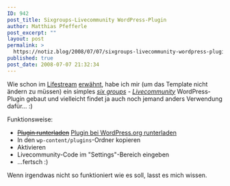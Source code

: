 ```yaml
---
ID: 942
post_title: Sixgroups-Livecommunity WordPress-Plugin
author: Matthias Pfefferle
post_excerpt: ""
layout: post
permalink: >
  https://notiz.blog/2008/07/07/sixgroups-livecommunity-wordpress-plugin/
published: true
post_date: 2008-07-07 21:32:34
---
```

<!-- wp:paragraph -->
<p>Wie schon im <a href="http://notizblog.sixgroups.com/live/81341/">Lifestream</a> <a href="http://notizblog.sixgroups.com/live/81343/">erwähnt</a>, habe ich mir (um das Template nicht ändern zu müssen) ein simples <em><a href="http://sixgroups.com">six groups</a> - <a href="http://sixgroups.com/about-us/">Livecommunity</a></em> WordPress-Plugin gebaut und vielleicht findet ja auch noch jemand anders Verwendung dafür... :)</p>
<!-- /wp:paragraph -->

<!-- wp:paragraph -->
<p>Funktionsweise:</p>
<!-- /wp:paragraph -->

<!-- wp:list -->
<ul>
	<li><del><a href="https://notiz.blog/wp-content/uploads/2008/07/sixgroups.zip">Plugin runterladen</a></del> <ins><a href="http://wordpress.org/extend/plugins/sixgroups-livecommunity/">Plugin bei WordPress.org runterladen</a></ins></li>
	<li>In den <code>wp-content/plugins</code>-Ordner kopieren</li>
	<li>Aktivieren</li>
	<li>Livecommunity-Code im "Settings"-Bereich eingeben</li>
	<li>...fertsch :)</li>
</ul>
<!-- /wp:list -->

<!-- wp:paragraph -->
<p>Wenn irgendwas nicht so funktioniert wie es soll, lasst es mich wissen.</p>
<!-- /wp:paragraph -->